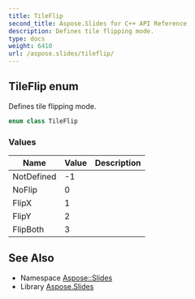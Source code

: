 ```yaml
---
title: TileFlip
second_title: Aspose.Slides for C++ API Reference
description: Defines tile flipping mode.
type: docs
weight: 6410
url: /aspose.slides/tileflip/
---
```

## TileFlip enum


Defines tile flipping mode.

```cpp
enum class TileFlip
```

### Values

| Name | Value | Description |
| --- | --- | --- |
| NotDefined | -1 |  |
| NoFlip | 0 |  |
| FlipX | 1 |  |
| FlipY | 2 |  |
| FlipBoth | 3 |  |

## See Also

* Namespace [Aspose::Slides](../)
* Library [Aspose.Slides](../../)